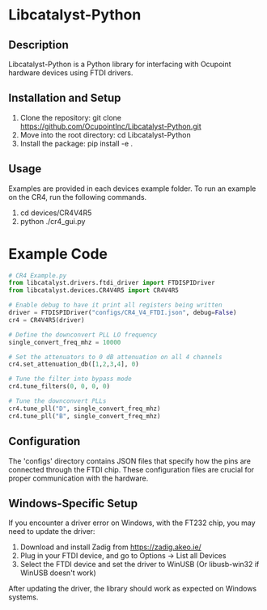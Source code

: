 # Libcatalyst-Python

## Description
Libcatalyst-Python is a Python library for interfacing with Ocupoint hardware devices using FTDI drivers.

## Installation and Setup

1. Clone the repository: git clone https://github.com/OcupointInc/Libcatalyst-Python.git
2. Move into the root directory: cd Libcatalyst-Python
3. Install the package: pip install -e .

## Usage

Examples are provided in each devices example folder. To run an example on the CR4, run the following commands.

1. cd devices/CR4V4R5
2. python ./cr4_gui.py

# Example Code
```python
# CR4 Example.py
from libcatalyst.drivers.ftdi_driver import FTDISPIDriver
from libcatalyst.devices.CR4V4R5 import CR4V4R5

# Enable debug to have it print all registers being written
driver = FTDISPIDriver("configs/CR4_V4_FTDI.json", debug=False)
cr4 = CR4V4R5(driver)

# Define the downconvert PLL LO frequency
single_convert_freq_mhz = 10000

# Set the attenuators to 0 dB attenuation on all 4 channels
cr4.set_attenuation_db([1,2,3,4], 0)

# Tune the filter into bypass mode
cr4.tune_filters(0, 0, 0, 0)

# Tune the downconvert PLLs
cr4.tune_pll("D", single_convert_freq_mhz)
cr4.tune_pll("B", single_convert_freq_mhz)
```

## Configuration

The 'configs' directory contains JSON files that specify how the pins are connected through the FTDI chip. These configuration files are crucial for proper communication with the hardware.

## Windows-Specific Setup

If you encounter a driver error on Windows, with the FT232 chip, you may need to update the driver:

1. Download and install Zadig from https://zadig.akeo.ie/
2. Plug in your FTDI device, and go to Options -> List all Devices
3. Select the FTDI device and set the driver to WinUSB (Or libusb-win32 if WinUSB doesn't work)

After updating the driver, the library should work as expected on Windows systems.